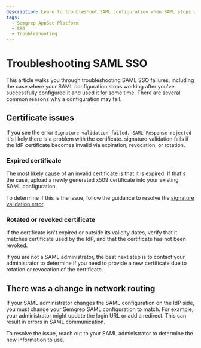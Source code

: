 ```yaml
---
description: Learn to troubleshoot SAML configuration when SAML stops working.
tags:
  - Semgrep AppSec Platform
  - SSO
  - Troubleshooting
---
```




# Troubleshooting SAML SSO

This article walks you through troubleshooting SAML SSO failures, including the case where your SAML configuration stops working after you've successfully configured it and used it for some time. There are several common reasons why a configuration may fail.

## Certificate issues

If you see the error `Signature validation failed. SAML Response rejected` it's likely there is a problem with the certificate. signature validation fails if the IdP certificate becomes invalid via expiration, revocation, or rotation.

### Expired certificate

The most likely cause of an invalid certificate is that it is expired. If that's the case, upload a newly generated x509 certificate into your existing
SAML configuration.

To determine if this is the issue, follow the guidance to resolve the [signature validation error](/docs/kb/semgrep-appsec-platform/saml-bad-signature).

### Rotated or revoked certificate

If the certificate isn't expired or outside its validity dates, verify that it matches certificate used by the IdP, and that the certificate has not been revoked.

If you are not a SAML administrator, the best next step is to contact your administrator to determine if you need to provide a new certificate due to rotation or revocation of the certificate.

## There was a change in network routing

If your SAML administrator changes the SAML configuration on the IdP side, you must change your Semgrep SAML configuration to match. For example, your administrator might update the login URL or add a redirect. This can result in errors in SAML communication.

To resolve the issue, reach out to your SAML administrator to determine the new information to use.
